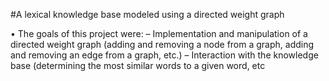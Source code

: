 #A lexical knowledge base modeled using a directed weight graph 

• The goals of this project were:
  – Implementation and manipulation of a directed weight graph
  (adding and removing a node from a graph, adding and
  removing an edge from a graph, etc.)
  – Interaction with the knowledge base (determining the most
  similar words to a given word, etc
